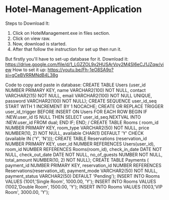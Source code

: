 # Hotel-Management-Application

Steps to Download It:
1. Click on HotelManagement.exe in files section.
2. Click on view raw.
3. Now, download is started.
4. After that follow the instruction for set up then run it.

But firstly you'll have to set-up database for it.
Download it:
https://drive.google.com/file/d/1_LGZZOL9x2HUSArVoy2M4Sl6eCJ1JZqw/view
How to set it up:
https://youtu.be/Fh-1eO8SA9o?si=gCeBVRRMNdB4L38g

Code to copy and paste in database:
CREATE TABLE Users (user_id NUMBER PRIMARY KEY, name VARCHAR2(100) NOT NULL, contact VARCHAR2(15) NOT NULL, email VARCHAR2(100) NOT NULL UNIQUE, password VARCHAR2(100) NOT NULL);
CREATE SEQUENCE user_id_seq
       START WITH 1
       INCREMENT BY 1
       NOCACHE;
CREATE OR REPLACE TRIGGER user_id_trigger
   BEFORE INSERT ON Users
   FOR EACH ROW
   BEGIN
       IF :NEW.user_id IS NULL THEN
           SELECT user_id_seq.NEXTVAL INTO :NEW.user_id FROM dual;
       END IF;
   END;
   /
CREATE TABLE Rooms ( room_id NUMBER  PRIMARY KEY, room_type VARCHAR2(50) NOT NULL, price NUMBER(10, 2) NOT NULL, available CHAR(1) DEFAULT 'Y' CHECK (available IN ('Y', 'N')));
CREATE TABLE Reservations (reservation_id NUMBER  PRIMARY KEY, user_id NUMBER REFERENCES Users(user_id), room_id NUMBER REFERENCES Rooms(room_id), check_in_date DATE NOT NULL, check_out_date DATE NOT NULL, no_of_guests NUMBER NOT NULL, total_amount NUMBER(10, 2) NOT NULL);
CREATE TABLE Payments ( payment_id NUMBER  PRIMARY KEY, reservation_id NUMBER REFERENCES Reservations(reservation_id), payment_mode VARCHAR2(50) NOT NULL, payment_status VARCHAR2(50) DEFAULT 'Pending');
INSERT INTO Rooms VALUES (1001,'Single Room', 1000.00, 'Y');
INSERT INTO Rooms VALUES (1002,'Double Room', 1500.00, 'Y');
INSERT INTO Rooms VALUES (1003,'VIP Room', 3000.00, 'Y');
